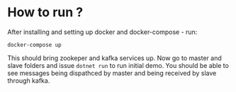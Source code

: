 # How to run ?

After installing and setting up docker and docker-compose - run:

```
docker-compose up
```

This should bring zookeper and kafka services up. Now go to master and slave folders and issue ``` dotnet run ``` to run initial demo. You should be able to see messages being dispathced by master and being received by slave through kafka.